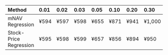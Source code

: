 | Method                 | 0.01   | 0.02   | 0.03   | 0.05   | 0.10   | 0.20   | 0.30   | 0.40   | 0.50   | 0.60   | 0.70   | 0.80   | 0.90   | 0.95   | 0.97   | 0.98   | 0.99   |
|:-----------------------|:-------|:-------|:-------|:-------|:-------|:-------|:-------|:-------|:-------|:-------|:-------|:-------|:-------|:-------|:-------|:-------|:-------|
| mNAV Regression        | ¥594   | ¥597   | ¥598   | ¥655   | ¥871   | ¥941   | ¥1,000 | ¥1,169 | ¥1,293 | ¥1,461 | ¥1,679 | ¥2,165 | ¥2,673 | ¥2,921 | ¥3,108 | ¥3,187 | ¥3,149 |
| Stock-Price Regression | ¥595   | ¥598   | ¥599   | ¥657   | ¥856   | ¥894   | ¥950   | ¥1,036 | ¥1,214 | ¥1,281 | ¥1,500 | ¥2,055 | ¥2,424 | ¥2,743 | ¥2,621 | ¥2,857 | ¥2,870 |